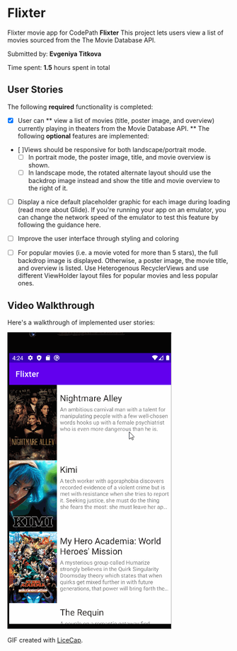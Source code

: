 # Flixter
Flixter movie app for CodePath
**Flixter** This project lets users view a list of movies sourced from the The Movie Database API.

Submitted by: **Evgeniya Titkova**

Time spent: **1.5** hours spent in total

## User Stories

The following **required** functionality is completed:

* [x] User can ** view a list of movies (title, poster image, and overview) currently playing in theaters from the Movie Database API. **
The following **optional** features are implemented:

* [ ]Views should be responsive for both landscape/portrait mode.
   * [ ] In portrait mode, the poster image, title, and movie overview is shown.
   * [ ] In landscape mode, the rotated alternate layout should use the backdrop image instead and show the title and movie overview to the right of it.
* [ ] Display a nice default placeholder graphic for each image during loading (read more about Glide). If you're running your app on an emulator, you can change the network speed of the emulator to test this feature by following the guidance here. 

* [ ] Improve the user interface through styling and coloring 

* [ ] For popular movies (i.e. a movie voted for more than 5 stars), the full backdrop image is displayed. Otherwise, a poster image, the movie title, and overview is listed. Use Heterogenous RecyclerViews and use different ViewHolder layout files for popular movies and less popular ones.

## Video Walkthrough

Here's a walkthrough of implemented user stories:

<img src='overview.gif' title='Video Walkthrough' width='' alt='Video Walkthrough' />

GIF created with [LiceCap](http://www.cockos.com/licecap/).

